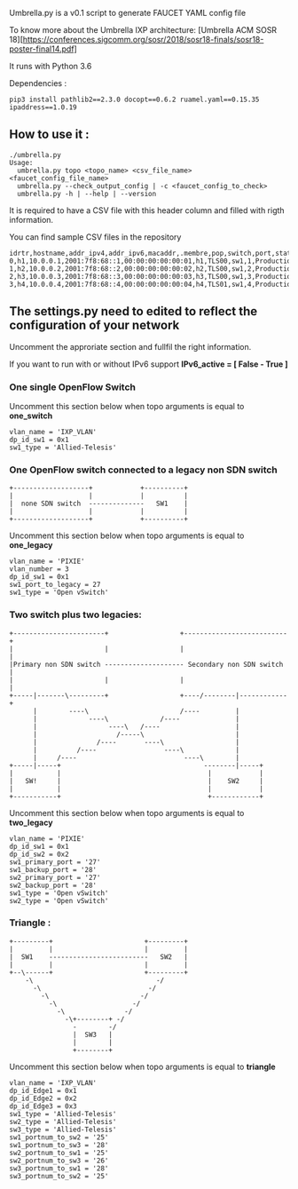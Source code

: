 Umbrella.py is a v0.1 script to generate FAUCET YAML config file  

To know more about the Umbrella IXP architecture: [Umbrella ACM SOSR 18][https://conferences.sigcomm.org/sosr/2018/sosr18-finals/sosr18-poster-final14.pdf]

It runs with Python 3.6 

Dependencies :

```
pip3 install pathlib2==2.3.0 docopt==0.6.2 ruamel.yaml==0.15.35 ipaddress==1.0.19
```


## How to use it :
```
./umbrella.py
Usage:
  umbrella.py topo <topo_name> <csv_file_name> <faucet_config_file_name>
  umbrella.py --check_output_config | -c <faucet_config_to_check>
  umbrella.py -h | --help | --version
```
It is required to have a CSV file with this header column and filled with rigth information. 

You can find sample CSV files in the repository

```
idrtr,hostname,addr_ipv4,addr_ipv6,macaddr,.membre,pop,switch,port,status
0,h1,10.0.0.1,2001:7f8:68::1,00:00:00:00:00:01,h1,TLS00,sw1,1,Production
1,h2,10.0.0.2,2001:7f8:68::2,00:00:00:00:00:02,h2,TLS00,sw1,2,Production
2,h3,10.0.0.3,2001:7f8:68::3,00:00:00:00:00:03,h3,TLS00,sw1,3,Production
3,h4,10.0.0.4,2001:7f8:68::4,00:00:00:00:00:04,h4,TLS01,sw1,4,Production
```

## The settings.py need to edited to reflect the configuration of your network 

Uncomment the approriate section and fullfil the right information. 

If you want to run with or without IPv6 support
**IPv6_active = [ False - True ]**

### One single OpenFlow Switch 

Uncomment this section below when topo arguments is equal to **one_switch**

```
vlan_name = 'IXP_VLAN'
dp_id_sw1 = 0x1
sw1_type = 'Allied-Telesis'
```

### One OpenFlow switch connected to a legacy non SDN switch

```
+-------------------+            +----------+
|                   |            |          |
|  none SDN switch  --------------   SW1    |
|                   |            |          |
+-------------------+            +----------+
```

Uncomment this section below when topo arguments is equal to **one_legacy**

```
vlan_name = 'PIXIE'
vlan_number = 3
dp_id_sw1 = 0x1
sw1_port_to_legacy = 27
sw1_type = 'Open vSwitch'
```

### Two switch plus two legacies:

```
+-----------------------+                  +--------------------------+
|                       |                  |                          |
|Primary non SDN switch -------------------- Secondary non SDN switch |
|                       |                  |                          |
+-----|-------\---------+                  +----/--------|------------+
      |        ----\                       /----         |             
      |             ----\             /----              |             
      |                  ----\   /----                   |             
      |                    /-----\                       |             
      |               /----       ----\                  |             
      |          /----                 ----\             |             
      |     /----                           ----\        |             
+-----|-----+                                    --------|-----+       
|           |                                     |            |       
|   SW!     |                                     |    SW2     |       
|           |                                     |            |       
+-----------+                                     +------------+       
```

Uncomment this section below when topo  arguments is equal to **two_legacy**
```
vlan_name = 'PIXIE'
dp_id_sw1 = 0x1
dp_id_sw2 = 0x2
sw1_primary_port = '27'
sw1_backup_port = '28'
sw2_primary_port = '27'
sw2_backup_port = '28'
sw1_type = 'Open vSwitch'
sw2_type = 'Open vSwitch'
```

### Triangle :
```
+---------+                       +---------+
|         |                       |         |
|  SW1    -------------------------   SW2   |
|         |                       |         |
+--\------+                       +---------+
    -\                               -/      
      -\                           -/        
        -\                       -/          
          -\                   -/            
            -\               -/              
              -\+--------+ -/                
                -        -/                  
                |  SW3   |                   
                |        |                   
                +--------+                   
```

Uncomment this section below when topo  arguments is equal to **triangle**

```
vlan_name = 'IXP_VLAN'
dp_id_Edge1 = 0x1
dp_id_Edge2 = 0x2
dp_id_Edge3 = 0x3
sw1_type = 'Allied-Telesis'
sw2_type = 'Allied-Telesis'
sw3_type = 'Allied-Telesis'
sw1_portnum_to_sw2 = '25'
sw1_portnum_to_sw3 = '28'
sw2_portnum_to_sw1 = '25'
sw2_portnum_to_sw3 = '26'
sw3_portnum_to_sw1 = '28'
sw3_portnum_to_sw2 = '25'
```
